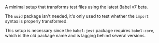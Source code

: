 A minimal setup that transforms test files using the latest Babel v7 beta.

The `uuid` package isn't needed, it's only used to test whether the `import` syntax is properly transformed.

This setup is necessary since the `babel-jest` package requires `babel-core`, which is the old package name and is lagging behind several versions.
